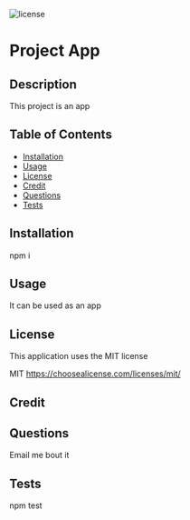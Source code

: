 

  ![license](https://img.shields.io/badge/License-MIT-brightgreen)

  # Project App
 

  ## Description
  This project is an app

  ## Table of Contents

  - [Installation](#Installation)
  - [Usage](#Usage)
  - [License](#License)
  - [Credit](#Credit)
  - [Questions](#Questions)
  - [Tests](#Tests)

  ## Installation 
  npm i

  ## Usage
  It can be used as an app

  ## License
  This application uses the MIT license
  
MIT https://choosealicense.com/licenses/mit/

  ## Credit


  ## Questions 
  Email me bout it

  ## Tests
  npm test

